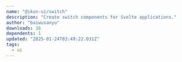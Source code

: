 ```yaml
---
name: "@ikun-ui/switch"
description: "Create switch components for Svelte applications."
author: "baiwusanyu"
downloads: 36
dependents: 1
updated: "2025-01-24T03:49:22.031Z"
tags: 
  - ui
---
```

